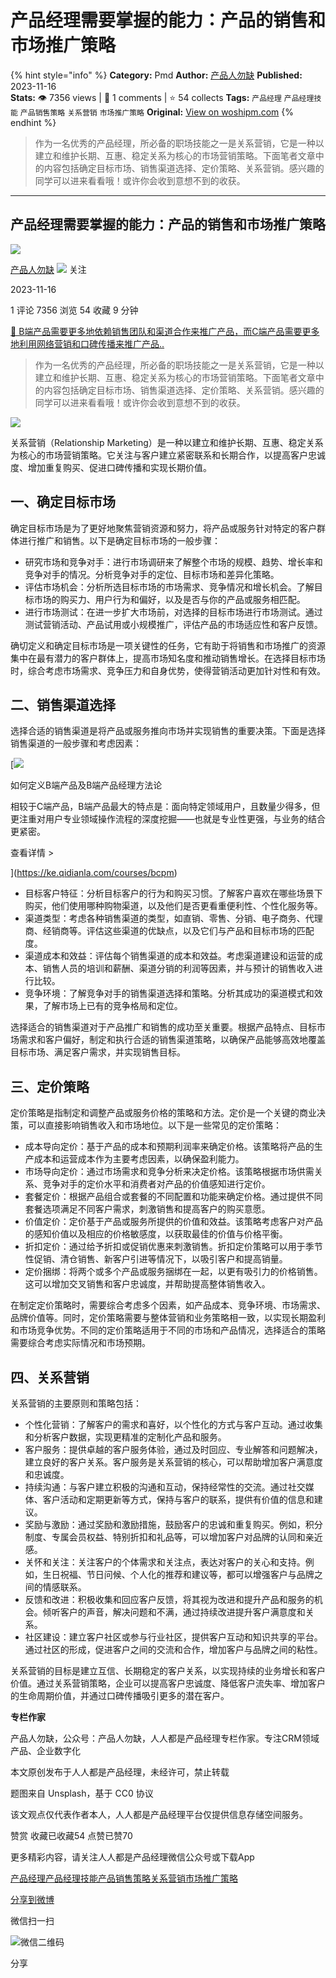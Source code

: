 # 产品经理需要掌握的能力：产品的销售和市场推广策略
{% hint style="info" %}
**Category:** Pmd
**Author:** [产品人勿缺](https://www.woshipm.com/u/155744)
**Published:** 2023-11-16  
**Stats:** 👁️ 7356 views | 💬 1 comments | ⭐ 54 collects
**Tags:** `产品经理` `产品经理技能` `产品销售策略` `关系营销` `市场推广策略`
**Original:** [View on woshipm.com](https://www.woshipm.com/pmd/5942289.html)
{% endhint %}
> 作为一名优秀的产品经理，所必备的职场技能之一是关系营销，它是一种以建立和维护长期、互惠、稳定关系为核心的市场营销策略。下面笔者文章中的内容包括确定目标市场、销售渠道选择、定价策略、关系营销。感兴趣的同学可以进来看看哦！或许你会收到意想不到的收获。

---

## 产品经理需要掌握的能力：产品的销售和市场推广策略

[![](https://static.woshipm.com/view/woshipm_api_def_20230919154348_8729.jpg?imageView2/1/w/72/h/72/q/100)](https://www.woshipm.com/u/155744)

[产品人勿缺](https://www.woshipm.com/u/155744) ![](https://static.woshipm.com/tag/1121_1@2x.png) 关注

2023-11-16

1 评论 7356 浏览 54 收藏 9 分钟

[🔗 B端产品需要更多地依赖销售团队和渠道合作来推广产品，而C端产品需要更多地利用网络营销和口碑传播来推广产品..](https://ke.qidianla.com/courses/bcpm)

> 作为一名优秀的产品经理，所必备的职场技能之一是关系营销，它是一种以建立和维护长期、互惠、稳定关系为核心的市场营销策略。下面笔者文章中的内容包括确定目标市场、销售渠道选择、定价策略、关系营销。感兴趣的同学可以进来看看哦！或许你会收到意想不到的收获。

![](https://image.woshipm.com/2023/04/13/52799bbe-d9de-11ed-9d2f-00163e0b5ff3.jpg)

关系营销（Relationship Marketing）是一种以建立和维护长期、互惠、稳定关系为核心的市场营销策略。它关注与客户建立紧密联系和长期合作，以提高客户忠诚度、增加重复购买、促进口碑传播和实现长期价值。

## 一、确定目标市场

确定目标市场是为了更好地聚焦营销资源和努力，将产品或服务针对特定的客户群体进行推广和销售。以下是确定目标市场的一般步骤：

*   研究市场和竞争对手：进行市场调研来了解整个市场的规模、趋势、增长率和竞争对手的情况。分析竞争对手的定位、目标市场和差异化策略。
*   评估市场机会：分析所选目标市场的市场需求、竞争情况和增长机会。了解目标市场的购买力、用户行为和偏好，以及是否与你的产品或服务相匹配。
*   进行市场测试：在进一步扩大市场前，对选择的目标市场进行市场测试。通过测试营销活动、产品试用或小规模推广，评估产品的市场适应性和客户反馈。

确切定义和确定目标市场是一项关键性的任务，它有助于将销售和市场推广的资源集中在最有潜力的客户群体上，提高市场知名度和推动销售增长。在选择目标市场时，综合考虑市场需求、竞争压力和自身优势，使得营销活动更加针对性和有效。

## 二、销售渠道选择

选择合适的销售渠道是将产品或服务推向市场并实现销售的重要决策。下面是选择销售渠道的一般步骤和考虑因素：

[![](https://image.woshipm.com/2023/08/02/72b77e4e-30e3-11ee-88e7-00163e0b5ff3.png)

如何定义B端产品及B端产品经理方法论

相较于C端产品，B端产品最大的特点是：面向特定领域用户，且数量少得多，但更注重对用户专业领域操作流程的深度挖掘——也就是专业性更强，与业务的结合更紧密。

查看详情 >

](https://ke.qidianla.com/courses/bcpm)

*   目标客户特征：分析目标客户的行为和购买习惯。了解客户喜欢在哪些场景下购买，他们使用哪种购物渠道，以及他们是否更看重便利性、个性化服务等。
*   渠道类型：考虑各种销售渠道的类型，如直销、零售、分销、电子商务、代理商、经销商等。评估这些渠道的优缺点，以及它们与产品和目标市场的匹配度。
*   渠道成本和效益：评估每个销售渠道的成本和效益。考虑渠道建设和运营的成本、销售人员的培训和薪酬、渠道分销的利润等因素，并与预计的销售收入进行比较。
*   竞争环境：了解竞争对手的销售渠道选择和策略。分析其成功的渠道模式和效果，了解市场上已有的竞争格局和定位。

选择适合的销售渠道对于产品推广和销售的成功至关重要。根据产品特点、目标市场需求和客户偏好，制定和执行合适的销售渠道策略，以确保产品能够高效地覆盖目标市场、满足客户需求，并实现销售目标。

## 三、定价策略

定价策略是指制定和调整产品或服务价格的策略和方法。定价是一个关键的商业决策，可以直接影响销售收入和市场地位。以下是一些常见的定价策略：

*   成本导向定价：基于产品的成本和预期利润率来确定价格。该策略将产品的生产成本和运营成本作为主要考虑因素，以确保盈利能力。
*   市场导向定价：通过市场需求和竞争分析来决定价格。该策略根据市场供需关系、竞争对手的定价水平和消费者对产品的价值感知进行定价。
*   套餐定价：根据产品组合或套餐的不同配置和功能来确定价格。通过提供不同套餐选项满足不同客户需求，刺激销售和提高客户的购买意愿。
*   价值定价：定价基于产品或服务所提供的价值和效益。该策略考虑客户对产品的感知价值以及相应的价格敏感度，以获取最佳的价值与价格平衡。
*   折扣定价：通过给予折扣或促销优惠来刺激销售。折扣定价策略可以用于季节性促销、清仓销售、新客户引进等情况下，以吸引客户和提高销量。
*   定价捆绑：将两个或多个产品或服务捆绑在一起，以更有吸引力的价格销售。这可以增加交叉销售和客户忠诚度，并帮助提高整体销售收入。

在制定定价策略时，需要综合考虑多个因素，如产品成本、竞争环境、市场需求、品牌价值等。同时，定价策略需要与整体营销和业务策略相一致，以实现长期盈利和市场竞争优势。不同的定价策略适用于不同的市场和产品情况，选择适合的策略需要综合考虑实际情况和市场预期。

## 四、关系营销

关系营销的主要原则和策略包括：

*   个性化营销：了解客户的需求和喜好，以个性化的方式与客户互动。通过收集和分析客户数据，实现更精准的定制化产品和服务。
*   客户服务：提供卓越的客户服务体验，通过及时回应、专业解答和问题解决，建立良好的客户关系。客户服务是关系营销的核心，可以帮助增加客户满意度和忠诚度。
*   持续沟通：与客户建立积极的沟通和互动，保持经常性的交流。通过社交媒体、客户活动和定期更新等方式，保持与客户的联系，提供有价值的信息和建议。
*   奖励与激励：通过奖励和激励措施，鼓励客户的忠诚和重复购买。例如，积分制度、专属会员权益、特别折扣和礼品等，可以增加客户对品牌的认同和亲近感。
*   关怀和关注：关注客户的个体需求和关注点，表达对客户的关心和支持。例如，生日祝福、节日问候、个人化的推荐和建议等，都可以增强客户与品牌之间的情感联系。
*   反馈和改进：积极收集和回应客户反馈，将其视为改进和提升产品和服务的机会。倾听客户的声音，解决问题和不满，通过持续改进提升客户满意度和关系。
*   社区建设：建立客户社区或参与行业社区，提供客户互动和知识共享的平台。通过社区的形成，促进客户之间的交流和合作，增加客户与品牌之间的粘性。

关系营销的目标是建立互信、长期稳定的客户关系，以实现持续的业务增长和客户价值。通过关系营销策略，企业可以提高客户忠诚度、降低客户流失率、增加客户的生命周期价值，并通过口碑传播吸引更多的潜在客户。

**专栏作家**

产品人勿缺，公众号：产品人勿缺，人人都是产品经理专栏作家。专注CRM领域产品、企业数字化

本文原创发布于人人都是产品经理，未经许可，禁止转载

题图来自 Unsplash，基于 CC0 协议

该文观点仅代表作者本人，人人都是产品经理平台仅提供信息存储空间服务。

赞赏 收藏已收藏54 点赞已赞70

更多精彩内容，请关注人人都是产品经理微信公众号或下载App

[产品经理](https://www.woshipm.com/tag/pmd)[产品经理技能](https://www.woshipm.com/tag/%e4%ba%a7%e5%93%81%e7%bb%8f%e7%90%86%e6%8a%80%e8%83%bd)[产品销售策略](https://www.woshipm.com/tag/%e4%ba%a7%e5%93%81%e9%94%80%e5%94%ae%e7%ad%96%e7%95%a5)[关系营销](https://www.woshipm.com/tag/%e5%85%b3%e7%b3%bb%e8%90%a5%e9%94%80)[市场推广策略](https://www.woshipm.com/tag/%e5%b8%82%e5%9c%ba%e6%8e%a8%e5%b9%bf%e7%ad%96%e7%95%a5)

[分享到微博](https://service.weibo.com/share/share.php?appkey=2775287854&title=产品经理需要掌握的能力：产品的销售和市场推广策略&url=https://www.woshipm.com/pmd/5942289.html&pic=https://image.woshipm.com/2023/04/13/52799bbe-d9de-11ed-9d2f-00163e0b5ff3.jpg)

微信扫一扫

![微信二维码](https://api.pwmqr.com/qrcode/create/?url=https://www.woshipm.com/pmd/5942289.html)

分享